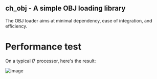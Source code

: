 ## ch_obj - A simple OBJ loading library

The OBJ loader aims at minimal dependency, ease of integration, and 
efficiency. 

# Performance test

On a typical i7 processor, here's the result:

![image](https://user-images.githubusercontent.com/16845654/51892666-7e52e700-2357-11e9-8b1c-ee308b62dfa5.png)
